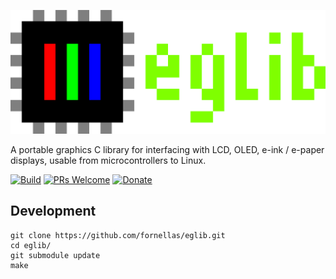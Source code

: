 ![eglib](./docs/_static/logo.png)

A portable graphics C library for interfacing with LCD, OLED, e-ink / e-paper displays, usable from microcontrollers to Linux.

[![Build](https://github.com/fornellas/eglib/workflows/build/badge.svg?branch=master)](https://github.com/fornellas/eglib/actions?query=workflow%3Abuild+branch%3Amaster)
[![PRs Welcome](https://img.shields.io/badge/PRs-welcome-brightgreen.svg?style=flat-square)](https://github.com/fornellas/eglib/pulls)
[![Donate](https://img.shields.io/badge/donate-%E2%9D%A4%C2%A0-ff69b4.svg?style=flat)](https://www.paypal.com/donate?hosted_button_id=AX26JVRT2GS2Q)

## Development

```
git clone https://github.com/fornellas/eglib.git
cd eglib/
git submodule update
make
```